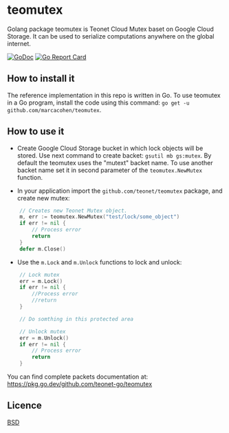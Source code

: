 # teomutex

Golang package teomutex is Teonet Cloud Mutex baset on Google Cloud Storage.
It can be used to serialize computations anywhere on the global internet.

[![GoDoc](https://godoc.org/github.com/teonet-go/teomutex?status.svg)](https://godoc.org/github.com/teonet-go/teomutex/)
[![Go Report Card](https://goreportcard.com/badge/github.com/teonet-go/teomutex)](https://goreportcard.com/report/github.com/teonet-go/teomutex)

## How to install it

The reference implementation in this repo is written in Go. To use teomutex
in a Go program, install the code using this command: `go get -u github.com/marcacohen/teomutex`.

## How to use it

- Create Google Cloud Storage bucket in which lock objects will be stored.
    Use next command to create backet: `gsutil mb gs:mutex`. By default
    the teomutex uses the "mutext" backet name. To use another backet name
    set it in second parameter of the `teomutex.NewMutex` function.

- In your application import the `github.com/teonet/teomutex` package,
    and create new mutex:

```go
    // Creates new Teonet Mutex object.
    m, err := teomutex.NewMutex("test/lock/some_object")
    if err != nil {
        // Process error
        return
    }
    defer m.Close()
```

- Use the `m.Lock` and `m.Unlock` functions to lock and unlock:

```go
    // Lock mutex
    err = m.Lock()
    if err != nil {
        //Process error
        //return
    }

    // Do somthing in this protected area

    // Unlock mutex
    err = m.Unlock()
    if err != nil {
        // Process error
        return
    }
```

You can find complete packets documentation at: <https://pkg.go.dev/github.com/teonet-go/teomutex>

## Licence

[BSD](LICENSE)
